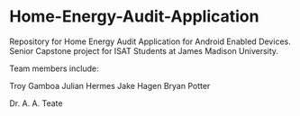 # Home-Energy-Audit-Application
Repository for Home Energy Audit Application for Android Enabled Devices. Senior Capstone project for ISAT Students at James Madison University. 

Team members include:

Troy Gamboa
Julian Hermes
Jake Hagen
Bryan Potter

Dr. A. A. Teate
